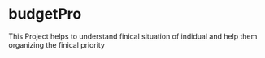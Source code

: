 # budgetPro
This Project helps to understand finical situation of indidual and help them organizing the finical priority

